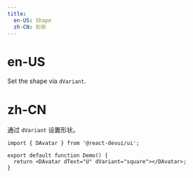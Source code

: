 ```yaml
---
title:
  en-US: Shape
  zh-CN: 形状
---
```


# en-US

Set the shape via `dVariant`.

# zh-CN

通过 `dVariant` 设置形状。

```tsx
import { DAvatar } from '@react-devui/ui';

export default function Demo() {
  return <DAvatar dText="U" dVariant="square"></DAvatar>;
}
```
